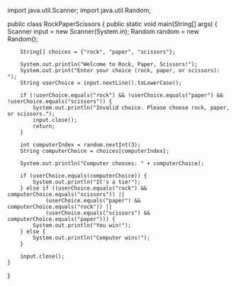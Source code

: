 import java.util.Scanner;
import java.util.Random;

public class RockPaperScissors {
    public static void main(String[] args) {
        Scanner input = new Scanner(System.in);
        Random random = new Random();

        String[] choices = {"rock", "paper", "scissors"};

        System.out.println("Welcome to Rock, Paper, Scissors!");
        System.out.print("Enter your choice (rock, paper, or scissors): ");
        String userChoice = input.nextLine().toLowerCase();

        if (!userChoice.equals("rock") && !userChoice.equals("paper") && !userChoice.equals("scissors")) {
            System.out.println("Invalid choice. Please choose rock, paper, or scissors.");
            input.close();
            return;
        }

        int computerIndex = random.nextInt(3);
        String computerChoice = choices[computerIndex];

        System.out.println("Computer chooses: " + computerChoice);

        if (userChoice.equals(computerChoice)) {
            System.out.println("It's a tie!");
        } else if ((userChoice.equals("rock") && computerChoice.equals("scissors")) ||
                (userChoice.equals("paper") && computerChoice.equals("rock")) ||
                (userChoice.equals("scissors") && computerChoice.equals("paper"))) {
            System.out.println("You win!");
        } else {
            System.out.println("Computer wins!");
        }

        input.close();
    }
}
